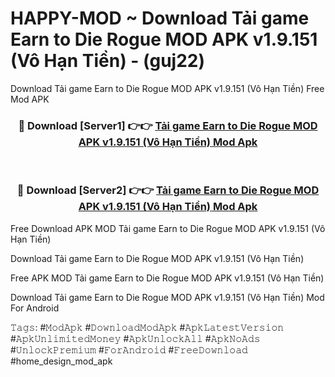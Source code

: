 # HAPPY-MOD ~ Download Tải game Earn to Die Rogue MOD APK v1.9.151 (Vô Hạn Tiền) - (guj22)
Download Tải game Earn to Die Rogue MOD APK v1.9.151 (Vô Hạn Tiền) Free Mod APK

<div align="center">
<h3>🔴 Download [Server1] 👉👉 <a href="https://apk-comot.site?title=Tải_game_Earn_to_Die_Rogue_MOD_APK_v1.9.151_(Vô_Hạn_Tiền)">Tải game Earn to Die Rogue MOD APK v1.9.151 (Vô Hạn Tiền) Mod Apk</a></h3><br>

<h3>🔴 Download [Server2] 👉👉 <a href="https://apk-comot.site?title=Tải_game_Earn_to_Die_Rogue_MOD_APK_v1.9.151_(Vô_Hạn_Tiền)">Tải game Earn to Die Rogue MOD APK v1.9.151 (Vô Hạn Tiền) Mod Apk</a></h3>
</div>


Free Download APK MOD Tải game Earn to Die Rogue MOD APK v1.9.151 (Vô Hạn Tiền)

Download Tải game Earn to Die Rogue MOD APK v1.9.151 (Vô Hạn Tiền) 

Free APK MOD Tải game Earn to Die Rogue MOD APK v1.9.151 (Vô Hạn Tiền) 

Download Tải game Earn to Die Rogue MOD APK v1.9.151 (Vô Hạn Tiền) Mod For Android

𝚃𝚊𝚐𝚜: #𝙼𝚘𝚍𝙰𝚙𝚔 #𝙳𝚘𝚠𝚗𝚕𝚘𝚊𝚍𝙼𝚘𝚍𝙰𝚙𝚔 #𝙰𝚙𝚔𝙻𝚊𝚝𝚎𝚜𝚝𝚅𝚎𝚛𝚜𝚒𝚘𝚗 #𝙰𝚙𝚔𝚄𝚗𝚕𝚒𝚖𝚒𝚝𝚎𝚍𝙼𝚘𝚗𝚎𝚢 #𝙰𝚙𝚔𝚄𝚗𝚕𝚘𝚌𝚔𝙰𝚕𝚕 #𝙰𝚙𝚔𝙽𝚘𝙰𝚍𝚜 #𝚄𝚗𝚕𝚘𝚌𝚔𝙿𝚛𝚎𝚖𝚒𝚞𝚖 #𝙵𝚘𝚛𝙰𝚗𝚍𝚛𝚘𝚒𝚍 #𝙵𝚛𝚎𝚎𝙳𝚘𝚠𝚗𝚕𝚘𝚊𝚍 #home_design_mod_apk